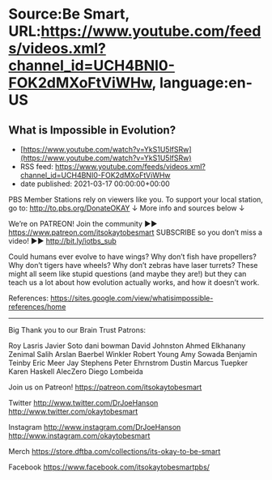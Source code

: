 # Source:Be Smart, URL:https://www.youtube.com/feeds/videos.xml?channel_id=UCH4BNI0-FOK2dMXoFtViWHw, language:en-US

## What is Impossible in Evolution?
 - [https://www.youtube.com/watch?v=YkS1U5lfSRw](https://www.youtube.com/watch?v=YkS1U5lfSRw)
 - RSS feed: https://www.youtube.com/feeds/videos.xml?channel_id=UCH4BNI0-FOK2dMXoFtViWHw
 - date published: 2021-03-17 00:00:00+00:00

PBS Member Stations rely on viewers like you. To support your local station, go to: http://to.pbs.org/DonateOKAY
↓ More info and sources below ↓

We’re on PATREON! Join the community ►► https://www.patreon.com/itsokaytobesmart
SUBSCRIBE so you don’t miss a video! ►► http://bit.ly/iotbs_sub

Could humans ever evolve to have wings? Why don’t fish have propellers? Why don’t tigers have wheels? Why don’t zebras have laser turrets? These might all seem like stupid questions (and maybe they are!) but they can teach us a lot about how evolution actually works, and how it doesn’t work. 

References: https://sites.google.com/view/whatisimpossible-references/home

-----------

Big Thank you to our Brain Trust Patrons:

Roy Lasris
Javier Soto
dani bowman
David Johnston
Ahmed Elkhanany
Zenimal
Salih Arslan
Baerbel Winkler
Robert Young
Amy Sowada
Benjamin Teinby
Eric Meer
Jay Stephens
Peter Ehrnstrom
Dustin
Marcus Tuepker
Karen Haskell
AlecZero
Diego Lombeida


Join us on Patreon! 
https://patreon.com/itsokaytobesmart

Twitter 
http://www.twitter.com/DrJoeHanson
http://www.twitter.com/okaytobesmart 

Instagram 
http://www.instagram.com/DrJoeHanson 
http://www.instagram.com/okaytobesmart 

Merch
https://store.dftba.com/collections/its-okay-to-be-smart

Facebook
https://www.facebook.com/itsokaytobesmartpbs/


